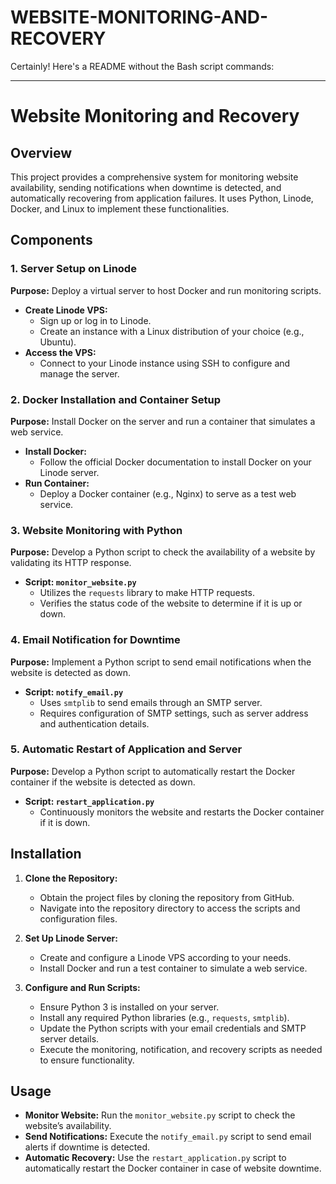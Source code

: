 # WEBSITE-MONITORING-AND-RECOVERY
Certainly! Here's a README without the Bash script commands:

---

# Website Monitoring and Recovery

## Overview

This project provides a comprehensive system for monitoring website availability, sending notifications when downtime is detected, and automatically recovering from application failures. It uses Python, Linode, Docker, and Linux to implement these functionalities.

## Components

### 1. Server Setup on Linode

**Purpose:** Deploy a virtual server to host Docker and run monitoring scripts.

- **Create Linode VPS:** 
  - Sign up or log in to Linode.
  - Create an instance with a Linux distribution of your choice (e.g., Ubuntu).
- **Access the VPS:** 
  - Connect to your Linode instance using SSH to configure and manage the server.

### 2. Docker Installation and Container Setup

**Purpose:** Install Docker on the server and run a container that simulates a web service.

- **Install Docker:** 
  - Follow the official Docker documentation to install Docker on your Linode server.
- **Run Container:** 
  - Deploy a Docker container (e.g., Nginx) to serve as a test web service.

### 3. Website Monitoring with Python

**Purpose:** Develop a Python script to check the availability of a website by validating its HTTP response.

- **Script: `monitor_website.py`**
  - Utilizes the `requests` library to make HTTP requests.
  - Verifies the status code of the website to determine if it is up or down.

### 4. Email Notification for Downtime

**Purpose:** Implement a Python script to send email notifications when the website is detected as down.

- **Script: `notify_email.py`**
  - Uses `smtplib` to send emails through an SMTP server.
  - Requires configuration of SMTP settings, such as server address and authentication details.

### 5. Automatic Restart of Application and Server

**Purpose:** Develop a Python script to automatically restart the Docker container if the website is detected as down.

- **Script: `restart_application.py`**
  - Continuously monitors the website and restarts the Docker container if it is down.

## Installation

1. **Clone the Repository:**
   - Obtain the project files by cloning the repository from GitHub.
   - Navigate into the repository directory to access the scripts and configuration files.

2. **Set Up Linode Server:**
   - Create and configure a Linode VPS according to your needs.
   - Install Docker and run a test container to simulate a web service.

3. **Configure and Run Scripts:**
   - Ensure Python 3 is installed on your server.
   - Install any required Python libraries (e.g., `requests`, `smtplib`).
   - Update the Python scripts with your email credentials and SMTP server details.
   - Execute the monitoring, notification, and recovery scripts as needed to ensure functionality.

## Usage

- **Monitor Website:** 
  Run the `monitor_website.py` script to check the website’s availability.
- **Send Notifications:** 
  Execute the `notify_email.py` script to send email alerts if downtime is detected.
- **Automatic Recovery:** 
  Use the `restart_application.py` script to automatically restart the Docker container in case of website downtime.

